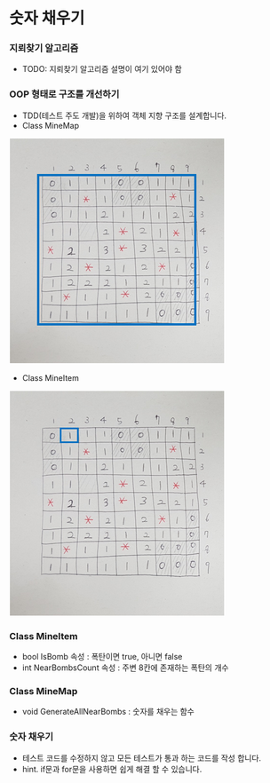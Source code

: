 # 숫자 채우기

### 지뢰찾기 알고리즘
- TODO: 지뢰찾기 알고리즘 설명이 여기 있어야 함

### OOP 형태로 구조를 개선하기

- TDD(테스트 주도 개발)을 위하여 객체 지향 구조를 설계합니다.
- Class MineMap

![1557120149678](./Images/1.png)
- Class MineItem

![1557120247097](./Images/2.png)

### Class MineItem
- bool IsBomb 속성 : 폭탄이면 true, 아니면 false
- int NearBombsCount 속성 : 주변 8칸에 존재하는 폭탄의 개수

### Class MineMap
- void GenerateAllNearBombs : 숫자를 채우는 함수

### 숫자 채우기
- 테스트 코드를 수정하지 않고 모든 테스트가 통과 하는 코드를 작성 합니다.
- hint. if문과 for문을 사용하면 쉽게 해결 할 수 있습니다.